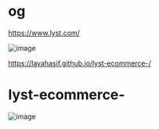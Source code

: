 # og

https://www.lyst.com/

![image](https://user-images.githubusercontent.com/22430922/208054099-940703c7-d69b-4476-9a1a-afc743ecdd2e.png)


https://lavahasif.github.io/lyst-ecommerce-/

# lyst-ecommerce-
![image](https://user-images.githubusercontent.com/22430922/208053920-507b2b9d-cc58-425d-8ef9-b0fe28192684.png)

